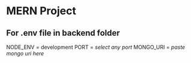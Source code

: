 # MERN Project

## For .env file in backend folder
NODE_ENV = development
PORT = *select any port*
MONGO_URI = *paste mongo uri here*
